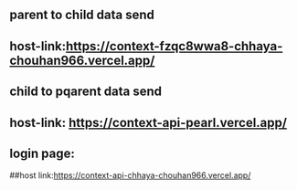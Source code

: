 ##  parent to child data send 
  ## host-link:https://context-fzqc8wwa8-chhaya-chouhan966.vercel.app/
## child to pqarent data send 
  ## host-link: https://context-api-pearl.vercel.app/
## login page:
##host link:https://context-api-chhaya-chouhan966.vercel.app/
